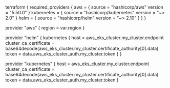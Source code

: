 ### 
terraform {
  required_providers {
    aws = {
      source  = "hashicorp/aws"
      version = "5.50.0"
    }
    kubernetes = {
      source  = "hashicorp/kubernetes"
      version = "~> 2.0"
    }
    helm = {
      source  = "hashicorp/helm"
      version = "~> 2.10"
    }
  }
}

provider "aws" {
  region = var.region
}



provider "helm" {
  kubernetes {
    host                   = aws_eks_cluster.my_cluster.endpoint
    cluster_ca_certificate = base64decode(aws_eks_cluster.my_cluster.certificate_authority[0].data)
    token                  = data.aws_eks_cluster_auth.my_cluster.token
  }
}

provider "kubernetes" {
  host                   = aws_eks_cluster.my_cluster.endpoint
  cluster_ca_certificate = base64decode(aws_eks_cluster.my_cluster.certificate_authority[0].data)
  token                  = data.aws_eks_cluster_auth.my_cluster.token
}
### 
